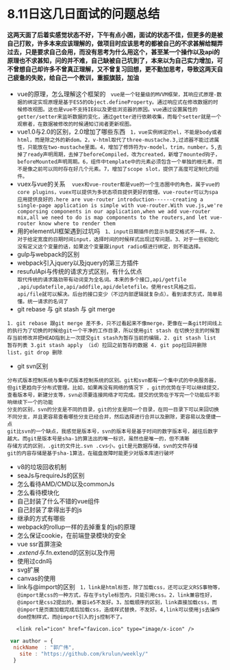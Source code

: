 # 8.11日这几日面试的问题总结

#### 这两天面了后着实感觉状态不好，下午有点小困，面试的状态不佳，但更多的是被自己打败，许多本来应该理解的，做项目时应该思考的都被自己的不求甚解给糊弄过去，只是要求自己会用，而没有思考为什么用这个，甚至某一个操作以及api的原理也不求甚知，问的并不难，自己缺被自己坑到了，本来以为自己实力增加，可不曾想自己却许多不曾真正理解，又不曾复习回想，更不勤加思考，导致这两天自己疲惫的失败，给自己一个教训，重振旗鼓，加油

   * vue的原理，怎么理解这个框架的
   `vue是一个轻量级的MVVM框架，其响应式原理-数据的绑定实现原理是基于ES5的Object.defineProperty。通过响应式在修改数据的时候修改视图。这也是vue不支持IE8以及更低浏览器的原因。vue通过设置属性的getter/setter来监听数据的变化，通过getter进行依赖收集，而每个setter就是一个观察者，在数据被修改的时候通知订阅者更新视图。`
   * vue1.0与2.0的区别，2.0增加了哪些东西 
   `1，vue实例绑定的el，不能是body或者html，而是除之外的新dom。2，v-html取代了three-mustache.3,过滤器不能过滤属性，只能放在two-mustache里面。4，增加了修饰符为v-model，trim，number。5,去掉了ready声明周期，去掉了beforeCompiled，改为created，新增了mounted钩子，beforeMounted声明周期。6，组件中template中的元素必须包含一个单独的根元素，而不是像之前可以同时存在好几个元素。7，增加了scope slot，提供了高度可定制化的组件。`
   * vuex与vue的关系
    `vuex和vue-router都是vue的一个生态圈中的角色，属于vue的core plugins，vuex可以提供为多状态项目提供更好的管理。vue-router可以为spa应用提供良好的.here are vue-router introduction------creating a single-page application is simple with vue-router.With vue.js,we're comporsing components in our application,when we add vue-router mix,all we need to do is map components to the routers,and let vue-router know where to render them `
   * 用的elementUI框架遇到过坑吗
   `1、input日期插件的显示与提交格式不一样。2、对于给定宽度的日期时间input，选择时间的时候样式出现过窄问题。3、对于一些初始化没有定义这个变量的话，如果这个变量跟input radio框进行绑定，则不能选择。`
   * gulp与webpack的区别
   * webpack引入jquery以及jquery的第三方插件
   * resufulApi与传统的请求方式区别，有什么优点  
  `取代传统的请求路劲带有动词变为全名词。本来的多个接口,api/getfile ,api/updatefile,api/addfile,api/deletefile。使用rest风格之后，api/file就可以解决。后台的接口变少（不过内部逻辑就复杂点）。看到请求方式，简单易懂。统一请求的名词了`
   * git rebase 与 git stash 与 git merge
   
 `1. git rebase 跟git merge 差不多，只不过看起来不像merge，更像在一条git时间线上的执行为了切换的时候给git一个干净的工作目录，所以使用git stash 在切换分支的时候暂存当前修改并把HEAD指到上一次提交git stash为暂存当前的编辑，2. git stash list 暂存列表 3.git stash apply （id）拉回之前暂存的数据 4. git pop拉回并删除list，git drop 删除`

  * git svn区别

  `分布式版本控制系统与集中式版本控制系统的区别。git和svn都有一个集中式的中央服务器，但git更趋向于分布式管理。比如，如果再没有网络的情况下
  ，git的优势在于可以继续提交，查看版本号，新建分支等，svn必须要连接网络才可完成。提交的优势在于写完一个功能后不影响继续下一个的功能`  
  `分支的区别，svn的分支是不同的目录，git的分支是同一个目录，在同一目录下可以来回切换不同分支，并且更容易查看哪些分支已经合并，然后选择进行合并以及删除，更容易以及便捷一点`  
  `git比svn的一个缺点，我感觉是版本号，svn的版本号是基于时间的数字版本号，越往后数字越大。而git是版本号是sha-1的算法出的唯一标识，虽然也是唯一的，但不清晰`  
  `存储方式的区别，.git的文件比.svn .cvs小。git是元数据存储，svn的文件存储`  
  `git的内容存储是基于sha-1算法，在磁盘故障时能更少对版本库进行破坏`  
   * v8的垃圾回收机制
   * seaJs与requireJs的区别
   * 怎么看待AMD/CMD以及commonJs
   * 怎么看待模块化
   * 自己封装了什么不错的vue组件
   * 自己封装了拿得出手的js
   * 继承的方式有哪些
   * webpack的rollup一样的去掉重复的js的原理
   * 怎么保证cookie，在前端登录模块的安全
   * vue ssr首屏渲染
   * $.extend与$.fn.extend的区别以及作用
   * 使用过cdn吗
   * svg扩展
   * canvas的使用  
   * link与@import的区别
   `1，link是html标签，除了加载css，还可以定义RSS事物等，@import是css的一种方式，存在于style标签内，只能引用css。2，link兼容性好，@import是css2提出的，兼容ie5不友好。3，加载顺序的区别，link直接加载css，而@import是页面加载完成后加载css，造成样式替换，不友好。4,link可以使用js去操作dom控制样式，而@import引入的js控制不了。`
```link
   <link rel="icon" href="favicon.ico" type="image/x-icon" /> 
```
```javascript
 var author = {
  nickName  : "郭广伟",
    site : "https://github.com/krulun/weekly/"
  }
```
